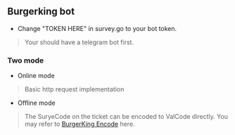## Burgerking bot

* Change "TOKEN HERE" in survey.go to your bot token.

> Your should have a telegram bot first.

### Two mode

* Online mode

> Basic http request implementation

* Offline mode

> The SuryeCode on the ticket can be encoded to ValCode directly. You may refer to [BurgerKing Encode](http://blog.tengattack.com/2015/01/29/burger-hacking/) here.
